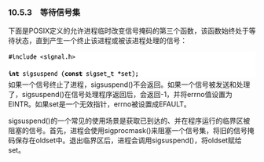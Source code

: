 ### 10.5.3　等待信号集

下面是POSIX定义的允许进程临时改变信号掩码的第三个函数，该函数始终处于等待状态，直到产生一个终止该进程或被该进程处理的信号：



![499.png](../images/499.png)
如果一个信号终止了进程，sigsuspend()不会返回。如果一个信号被发送和处理了，sigsuspend()在信号处理程序返回后，会返回-1，并将errno值设置为EINTR。如果set是一个无效指针，errno被设置成EFAULT。

sigsuspend()的一个常见的使用场景是获取已到达的、并在程序运行的临界区被阻塞的信号。首先，进程会使用sigprocmask()来阻塞一个信号集，将旧的信号掩码保存在oldset中。退出临界区后，进程会调用sigsuspend()，将oldset赋给set。

